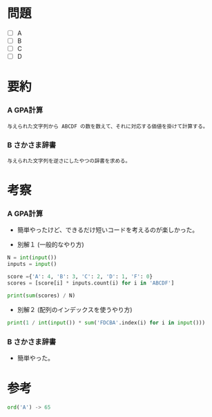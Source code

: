 # 問題
* [ ] A
* [ ] B
* [ ] C
* [ ] D

# 要約
### A GPA計算
```text
与えられた文字列から ABCDF の数を数えて、それに対応する価値を掛けて計算する。
```

### B さかさま辞書
```text
与えられた文字列を逆さにしたやつの辞書を求める。
```

# 考察
### A GPA計算
- 簡単やったけど、できるだけ短いコードを考えるのが楽しかった。

- 別解１ (一般的なやり方)
```python
N = int(input())
inputs = input()

score ={'A': 4, 'B': 3, 'C': 2, 'D': 1, 'F': 0}
scores = [score[i] * inputs.count(i) for i in 'ABCDF']

print(sum(scores) / N)
```

- 別解２ (配列のインデックスを使うやり方)
```python
print(1 / int(input()) * sum('FDCBA'.index(i) for i in input()))
```

### B さかさま辞書
- 簡単やった。

# 参考

```python
ord('A') -> 65
```
